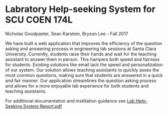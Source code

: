 # Labratory Help-seeking System for SCU COEN 174L
Nicholas Goodpaster, Sean Karstein, Bryson Lee - Fall 2017

We have built a web application that improves the efficiency of the question asking and
answering process in engineering lab sessions at Santa Clara University. Currently, students
raise their hands and wait for the teaching assistant to answer them in person. This hampers
both speed and fairness for students. Existing solutions like email lack the speed and
personalization of our system. Our solution allows teaching assistants to quickly asses the
most common questions, making sure that students are answered in a quick and fair manner.
Our application streamlines the question asking process and allows for a more enjoyable lab
experience for both students and teaching assistants.

For additional documentation and instillation guidance see [Lab Help-Seeking System Report.pdf](https://github.com/skarstein/lab-help-scu/blob/master/Lab%20Help-Seeking%20System%20Report.pdf)
